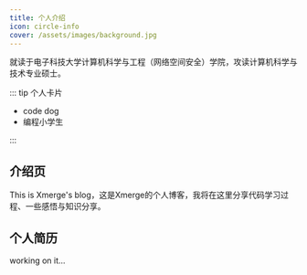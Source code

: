 ```yaml
---
title: 个人介绍
icon: circle-info
cover: /assets/images/background.jpg
---
```


就读于电子科技大学计算机科学与工程（网络空间安全）学院，攻读计算机科学与技术专业硕士。


::: tip 个人卡片

- code dog
- 编程小学生

:::
<!-- more -->

## 介绍页

This is Xmerge's blog，这是Xmerge的个人博客，我将在这里分享代码学习过程、一些感悟与知识分享。

## 个人简历

working on it...